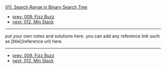 [011. Search Range in Binary Search Tree](http://www.lintcode.com/problem/search-range-in-binary-search-tree)

- [prev: 009. Fizz Buzz](009-fizz-buzz.md)
- [next: 012. Min Stack](012-min-stack.md)

---

put your own notes and solutions here.
you can add any reference link such as [title](reference url) here.

---

- [prev: 009. Fizz Buzz](009-fizz-buzz.md)
- [next: 012. Min Stack](012-min-stack.md)
